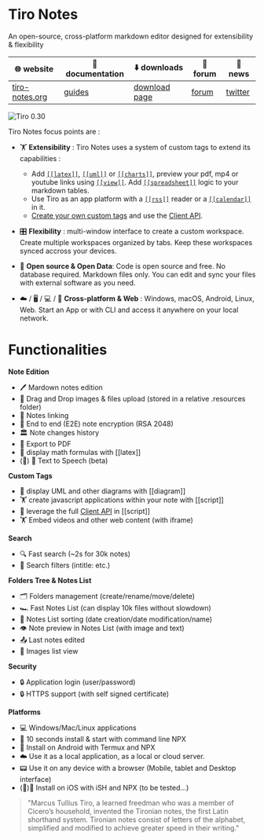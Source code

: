 # Tiro Notes

An open-source, cross-platform markdown editor designed for extensibility & flexibility

🌐 website| 📘 documentation| ⬇️ downloads| 💬 forum | 📢 news|
-|-|-|-|-
[tiro-notes.org](https://dotgreg.github.io/tiro-notes)|[guides](https://dotgreg.github.io/tiro-notes/#/guide-custom-tags)|[download page](https://dotgreg.github.io/tiro-notes/#/downloads)|[forum](https://github.com/dotgreg/tiro-notes/discussions)|[twitter](https://twitter.com/NotesTiro)|


![Tiro 0.30](https://user-images.githubusercontent.com/2981891/171833721-2acdc59d-8c21-4280-bd62-a78023731c22.png)

Tiro Notes focus points are : 

- 🏋 **Extensibility** : Tiro Notes uses a system of custom tags to extend its capabilities :
  - Add [```[[latex]]```](https://dotgreg.github.io/tiro-notes/#/custom-tags?id=latex), [```[[uml]]```](https://dotgreg.github.io/tiro-notes/#/custom-tags?id=mermaid) or [```[[charts]]```](https://dotgreg.github.io/tiro-notes/#/custom-tags?id=mermaid), preview your pdf, mp4 or youtube links using [```[[view]]```](https://dotgreg.github.io/tiro-notes/#/custom-tags?id=view). Add [```[[spreadsheet]]```](https://dotgreg.github.io/tiro-notes/#/custom-tags?id=spreadsheet) logic to your markdown tables.
  - Use Tiro as an app platform with a [```[[rss]]```](https://dotgreg.github.io/tiro-notes/#/custom-tags?id=rss) reader or a [```[[calendar]]```](https://dotgreg.github.io/tiro-notes/#/custom-tags?id=calendar) in it.
  - [Create your own custom tags](https://dotgreg.github.io/tiro-notes/#/guide-custom-tags) and use the [Client API](https://dotgreg.github.io/tiro-notes/#/guide-custom-tags?id=using-tiro-client-api).

- 🎛️ **Flexibility** : multi-window interface to create a custom workspace. Create multiple workspaces organized by tabs. Keep these workspaces synced accross your devices.

- 👑 **Open source & Open Data**: Code is open source and free. No database required. Markdown files only. You can edit and sync your files with external software as you need.

- ☁️ / 🖥️ /  💻 / 📱 **Cross-platform & Web** : Windows, macOS, Android, Linux, Web. Start an App or with CLI and access it anywhere on your local network. 



# Functionalities
  
**Note Edition**
- 🖊️ Mardown notes edition
- 🌄 Drag and Drop images & files upload (stored in a relative .resources folder)
- 🔗 Notes linking
- 🔑 End to end (E2E) note encryption (RSA 2048)
- 🏛 Note changes history
- 📄 Export to PDF
- 💱 display math formulas with [[latex]] 
- (🔧) 💬 Text to Speech (beta)

**Custom Tags**
- 🧬 display UML and other diagrams with [[diagram]] 
- 🏋 create javascript applications within your note with [[script]] 
- 🧬 leverage the full [Client API](guide-custom-tags?id=using-tiro-client-api) in [[script]]
- 🏋 Embed videos and other web content (with iframe)

**Search**
- 🔍 Fast search (~2s for 30k notes)
- 🔬 Search filters (intitle: etc.)

**Folders Tree & Notes List**
- 🗂️ Folders management (create/rename/move/delete)
- 🏎️ Fast Notes List (can display 10k files without slowdown)
- 🧮 Notes List sorting (date creation/date modification/name)
- 👁️ Note preview in Notes List (with image and text)
- 📤 Last notes edited
- 🌄 Images list view

**Security**
- 🔒 Application login (user/password)
- 🔒 HTTPS support (with self signed certificate)

**Platforms**
- 💻 Windows/Mac/Linux applications
- 🥷 10 seconds install & start with command line NPX 
- 📱 Install on Android with Termux and NPX
- ☁️ Use it as a local application, as a local or cloud server.
- 📟 Use it on any device with a browser (Mobile, tablet and Desktop interface)
- (🔧)📱 Install on iOS with iSH and NPX (to be tested...)

>"Marcus Tullius Tiro, a learned freedman who was a member of Cicero’s household, invented the Tironian notes, the first Latin shorthand system. Tironian notes consist of letters of the alphabet, simplified and modified to achieve greater speed in their writing."